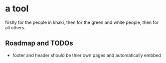 # a tool
firstly for the people in khaki, then for the green and white people, then for all others.


## Roadmap and TODOs
* footer and header should be thier own pages and automatically embbed